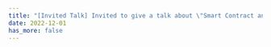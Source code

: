 ```yaml
---
title: "[Invited Talk] Invited to give a talk about \"Smart Contract and Zero-Knowledge Proofs\" on a Web3.0 course offered by Graduate School of People's Bank of China (Tsinghua Wudaokou)."
date: 2022-12-01
has_more: false
---
```

